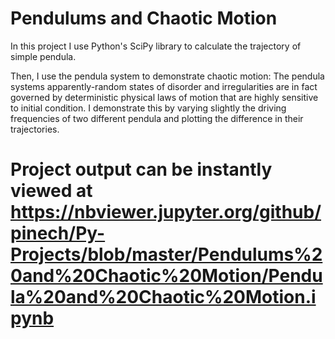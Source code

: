 # Pendulums and Chaotic Motion

In this project I use Python's SciPy library to calculate the trajectory of simple pendula.

Then, I use the pendula system to demonstrate chaotic motion: The pendula systems apparently-random states of disorder and irregularities are in fact governed by deterministic physical laws of motion that are highly sensitive to initial condition. I demonstrate this by varying slightly the driving frequencies of two different pendula and plotting the difference in their trajectories. 


# Project output can be instantly viewed at https://nbviewer.jupyter.org/github/pinech/Py-Projects/blob/master/Pendulums%20and%20Chaotic%20Motion/Pendula%20and%20Chaotic%20Motion.ipynb


